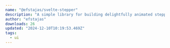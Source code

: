 ```yaml
---
name: "@efstajas/svelte-stepper"
description: "A simple library for building delightfully animated stepped flows with Svelte."
author: "efstajas"
downloads: 26
updated: "2024-12-10T10:19:53.469Z"
tags: 
  - ui
---
```

